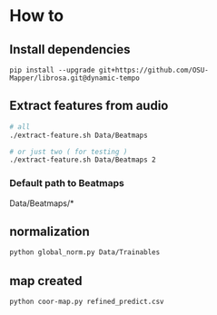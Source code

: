 

# How to

## Install dependencies
``` shell
pip install --upgrade git+https://github.com/OSU-Mapper/librosa.git@dynamic-tempo
```

## Extract features from audio
``` bash
# all
./extract-feature.sh Data/Beatmaps

# or just two ( for testing )
./extract-feature.sh Data/Beatmaps 2
```

### Default path to Beatmaps
Data/Beatmaps/*


## normalization
``` bash
python global_norm.py Data/Trainables
```

## map created
``` bash 
python coor-map.py refined_predict.csv
```



